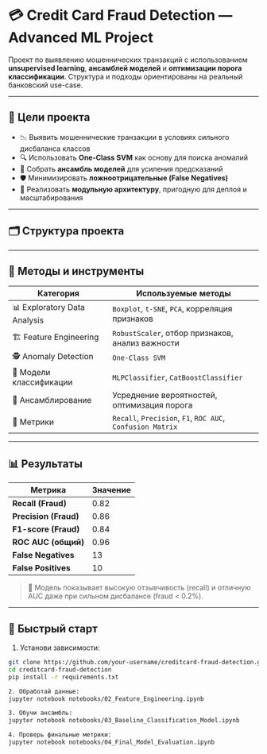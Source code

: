 # 💳 Credit Card Fraud Detection — Advanced ML Project

Проект по выявлению мошеннических транзакций с использованием **unsupervised learning**, **ансамблей моделей** и **оптимизации порога классификации**. Структура и подходы ориентированы на реальный банковский use-case.

---

## 📌 Цели проекта

- 📉 Выявить мошеннические транзакции в условиях сильного дисбаланса классов  
- 🔍 Использовать **One-Class SVM** как основу для поиска аномалий  
- 🧠 Собрать **ансамбль моделей** для усиления предсказаний  
- 🛡 Минимизировать **ложноотрицательные (False Negatives)**  
- 🧱 Реализовать **модульную архитектуру**, пригодную для деплоя и масштабирования

---

## 🗂️ Структура проекта

---

## 🧠 Методы и инструменты

| Категория           | Используемые методы                                             |
|---------------------|----------------------------------------------------------------|
| 📊 Exploratory Data Analysis | `Boxplot`, `t-SNE`, `PCA`, корреляция признаков |
| 🏗 Feature Engineering | `RobustScaler`, отбор признаков, анализ важности            |
| 🕵 Anomaly Detection | `One-Class SVM`                                                |
| 🤖 Модели классификации | `MLPClassifier`, `CatBoostClassifier`                      |
| 🔁 Ансамблирование     | Усреднение вероятностей, оптимизация порога                  |
| 📏 Метрики            | `Recall`, `Precision`, `F1`, `ROC AUC`, `Confusion Matrix`   |

---

## 📊 Результаты

| Метрика                | Значение |
|------------------------|----------|
| **Recall (Fraud)**     | 0.82     |
| **Precision (Fraud)**  | 0.86     |
| **F1-score (Fraud)**   | 0.84     |
| **ROC AUC (общий)**    | 0.96     |
| **False Negatives**    | 13       |
| **False Positives**    | 10       |

> 📌 Модель показывает высокую отзывчивость (recall) и отличную AUC даже при сильном дисбалансе (fraud < 0.2%).

---

## 🚀 Быстрый старт

1. Установи зависимости:
```bash
git clone https://github.com/your-username/creditcard-fraud-detection.git
cd creditcard-fraud-detection
pip install -r requirements.txt

2. Обработай данные:
jupyter notebook notebooks/02_Feature_Engineering.ipynb

3. Обучи ансамбль:
jupyter notebook notebooks/03_Baseline_Classification_Model.ipynb

4. Проверь финальные метрики:
jupyter notebook notebooks/04_Final_Model_Evaluation.ipynb